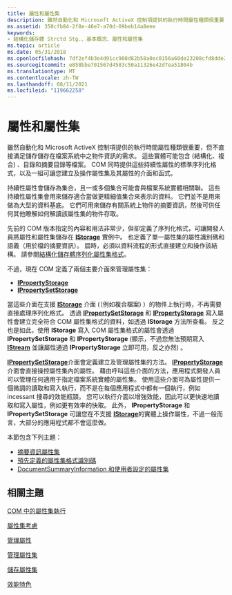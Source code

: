 ```yaml
---
title: 屬性和屬性集
description: 雖然自動化和 Microsoft ActiveX 控制項提供的執行時間屬性種類很重要，但不直接滿足儲存儲存在檔案系統中之物件資訊的需求。
ms.assetid: 350cfb84-2f8e-46e7-a70d-09beb14a8eee
keywords:
- 結構化儲存體 Strctd Stg.、基本概念、屬性和屬性集
ms.topic: article
ms.date: 05/31/2018
ms.openlocfilehash: 7df2ef4b3e4d91cc908d82b58a0ec0156a60de23208cfd8dde2718fa62eaab60
ms.sourcegitcommit: e858bbe701567d4583c50a11326e42d7ea51804b
ms.translationtype: MT
ms.contentlocale: zh-TW
ms.lasthandoff: 08/11/2021
ms.locfileid: "119662258"
---
```

# <a name="properties-and-property-sets"></a>屬性和屬性集

雖然自動化和 Microsoft ActiveX 控制項提供的執行時間屬性種類很重要，但不直接滿足儲存儲存在檔案系統中之物件資訊的需求。 這些實體可能包含 (結構化、複合) 、目錄和摘要目錄等檔案。 COM 同時提供這些持續性屬性的標準序列化格式，以及一組可讓您建立及操作屬性集及其屬性的介面和函式。

持續性屬性會儲存為集合，且一或多個集合可能會與檔案系統實體相關聯。 這些持續性屬性集會用來儲存適合當做更精細值集合來表示的資料。 它們並不是用來做為大型的資料基底。 它們可用來儲存有關系統上物件的摘要資訊，然後可供任何其他瞭解如何解讀該屬性集的物件存取。

先前的 COM 版本指定的內容和用法非常少，但卻定義了序列化格式，可讓開發人員將屬性和屬性集儲存在 [**IStorage**](/windows/desktop/api/Objidl/nn-objidl-istorage) 實例中。 也定義了單一屬性集的屬性識別碼和語義（用於檔的摘要資訊）。 屆時，必須以資料流程的形式直接建立和操作該結構。 請參閱[結構化儲存體序列化屬性集格式](structured-storage-serialized-property-set-format.md)。

不過，現在 COM 定義了兩個主要介面來管理屬性集：

-   [**IPropertyStorage**](/windows/desktop/api/Propidl/nn-propidl-ipropertystorage)
-   [**IPropertySetStorage**](/windows/desktop/api/Propidl/nn-propidl-ipropertysetstorage)

當這些介面在支援 [**IStorage**](/windows/desktop/api/Objidl/nn-objidl-istorage) 介面 (（例如複合檔案) ）的物件上執行時，不再需要直接處理序列化格式。 透過 [**IPropertySetStorage**](/windows/desktop/api/Propidl/nn-propidl-ipropertysetstorage) 和 [**IPropertyStorage**](/windows/desktop/api/Propidl/nn-propidl-ipropertystorage) 寫入屬性會建立完全符合 COM 屬性集格式的資料，如透過 **IStorage** 方法所查看。 反之也是如此，使用 **IStorage** 寫入 COM 屬性集格式的屬性會透過 **IPropertySetStorage** 和 **IPropertyStorage** (顯示，不過您無法預期寫入 [**IStream**](/windows/desktop/api/Objidl/nn-objidl-istream) 並讓屬性通過 **IPropertyStorage** 立即可用，反之亦然) 。

[**IPropertySetStorage**](/windows/desktop/api/Propidl/nn-propidl-ipropertysetstorage)介面會定義建立及管理屬性集的方法。 [**IPropertyStorage**](/windows/desktop/api/Propidl/nn-propidl-ipropertystorage)介面會直接操控屬性集內的屬性。 藉由呼叫這些介面的方法，應用程式開發人員可以管理任何適用于指定檔案系統實體的屬性集。 使用這些介面可為屬性提供一個微調的讀取和寫入執行，而不是在每個應用程式中都有一個執行，例如 incessant 搜尋的效能瓶頸。 您可以執行介面以增強效能，因此可以更快速地讀取和寫入屬性，例如更有效率的快取。 此外， **IPropertyStorage** 和 **IPropertySetStorage** 可讓您在不支援 [**IStorage**](/windows/desktop/api/Objidl/nn-objidl-istorage)的實體上操作屬性，不過一般而言，大部分的應用程式都不會這麼做。

本節包含下列主題：

-   [摘要資訊屬性集](the-summary-information-property-set.md)
-   [預先定義的屬性集格式識別碼](predefined-property-set-format-identifiers.md)
-   [DocumentSummaryInformation 和使用者設定的屬性集](the-documentsummaryinformation-and-userdefined-property-sets.md)

## <a name="related-topics"></a>相關主題

<dl> <dt>

[COM 中的屬性集執行](property-set-implementations-in-com.md)
</dt> <dt>

[屬性集考慮](property-set-considerations.md)
</dt> <dt>

[管理屬性](managing-properties.md)
</dt> <dt>

[管理屬性集](managing-property-sets.md)
</dt> <dt>

[儲存屬性集](storing-property-sets.md)
</dt> <dt>

[效能特色](performance-characteristics.md)
</dt> </dl>

 

 




